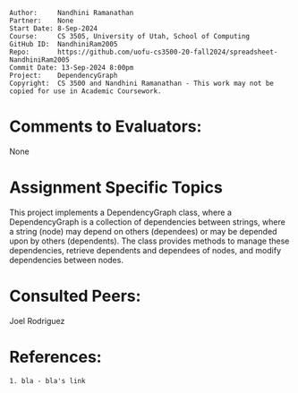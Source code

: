 ```
Author:     Nandhini Ramanathan
Partner:    None
Start Date: 8-Sep-2024
Course:     CS 3505, University of Utah, School of Computing
GitHub ID:  NandhiniRam2005
Repo:       https://github.com/uofu-cs3500-20-fall2024/spreadsheet-NandhiniRam2005
Commit Date: 13-Sep-2024 8:00pm
Project:    DependencyGraph
Copyright:  CS 3500 and Nandhini Ramanathan - This work may not be copied for use in Academic Coursework.
```

# Comments to Evaluators:

None

# Assignment Specific Topics

This project implements a DependencyGraph class, where a DependencyGraph is 
a collection of dependencies between strings, where a string (node) may depend 
on others (dependees) or may be depended upon by others (dependents). 
The class provides methods to manage these dependencies, retrieve dependents 
and dependees of nodes, and modify dependencies between nodes.

# Consulted Peers:

Joel Rodriguez

# References:

    1. bla - bla's link
  

